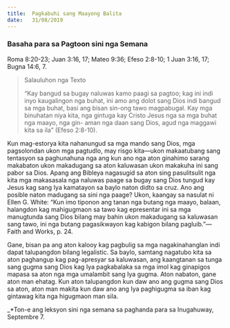 ```yaml
---
title:  Pagkabuhi sang Maayong Balita
date:   31/08/2019
---
```


### Basaha para sa Pagtoon sini nga Semana
Roma 8:20-23;  Juan 3:16, 17;  Mateo 9:36; Efeso 2:8-10;  1 Juan 3:16, 17;  Bugna 14:6, 7.

> <p>Salauluhon nga Texto</p>
> “Kay bangud sa bugay naluwas kamo paagi sa pagtoo; kag 	ini indi inyo kaugalingon nga buhat, ini amo ang dolot sang Dios indi bangud 	sa mga buhat, basi ang bisan sin-ong tawo magpabugal.  Kay mga binuhatan 	niya kita, nga gintuga kay Cristo Jesus nga sa mga buhat nga maayo, nga gin-	aman nga daan sang Dios, agud nga maggawi kita sa ila”  (Efeso 2:8-10). 

Kun mag-estorya kita nahanungud sa mga mando sang Dios, mga pagsolondan ukon mga pagtudlo, may risgo kita—ukon makaatubang sang tentasyon sa paghunahuna nga ang kun ano nga aton ginahimo sarang makabaton ukon makadugang sa aton kaluwasan ukon makakuha ini sang pabor sa Dios.  Apang ang Bibleya nagasugid sa aton sing pasulitsulit nga kita mga makasasala nga naluwas paage sa bugay sang Dios tungud kay Jesus kag sang Iya kamatayon sa baylo naton didto sa cruz.  Ano ang posible naton madugang sa sini nga paage? Ukon, kaangay sa nasulat ni Ellen G. White: “Kun imo tiponon ang tanan nga butang nga maayo, balaan, halangdon kag mahigugmaon sa tawo kag epresentar ini sa mga manugtunda sang Dios bilang may bahin ukon makadugang sa kaluwasan sang tawo, ini nga butang pagasikwayon kag kabigon bilang pagluib.”—Faith and Works, p. 24.  

Gane, bisan pa ang aton kalooy kag pagbulig sa mga nagakinahanglan indi dapat talupangdon bilang legalistic.  Sa baylo, samtang nagatubo kita sa aton paghangup kag pag-apresyar sa kaluwasan, ang kaangtanan sa tunga sang gugma sang Dios kag Iya pagkabalaka sa mga imol kag ginapigos mapasa sa aton nga mga umalambit sang Iya gugma.  Aton nabaton, gane aton man ehatag.  Kun aton talupangdon kun daw ano ang gugma sang Dios sa aton, aton man makita kun daw ano ang Iya paghigugma sa iban kag gintawag kita nga higugmaon man sila.

_*Ton-e ang leksyon sini nga semana sa paghanda para sa Inugahuway, Septembre 7.
